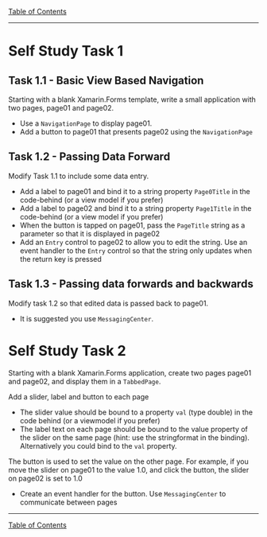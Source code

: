 [Table of Contents](README.md)

----


# Self Study Task 1

## Task 1.1 - Basic View Based Navigation
Starting with a blank Xamarin.Forms template, write a small application with two pages, page01 and page02. 

* Use a `NavigationPage` to display page01.
* Add a button to page01 that presents page02 using the `NavigationPage`


## Task 1.2 - Passing Data Forward
Modify Task 1.1 to include some data entry. 

* Add a label to page01 and bind it to a string property `Page0Title` in the code-behind (or a view model if you prefer)
* Add a label to page02 and bind it to a string property `Page1Title` in the code-behind (or a view model if you prefer)
* When the button is tapped on page01, pass the `PageTitle` string as a parameter so that it is displayed in page02
* Add an `Entry` control to page02 to allow you to edit the string. Use an event handler to the `Entry` control so that the string only updates when the return key is pressed

## Task 1.3 - Passing data forwards and backwards
Modify task 1.2 so that edited data is passed back to page01.

* It is suggested you use `MessagingCenter`.


# Self Study Task 2
Starting with a blank Xamarin.Forms application, create two pages page01 and page02, and display them in a `TabbedPage`. 

Add a slider, label and button to each page

* The slider value should be bound to a property `val` (type double) in the code behind (or a viewmodel if you prefer)
* The label text on each page should be bound to the value property of the slider on the same page (hint: use the stringformat in the binding). Alternatively you could bind to the `val` property.

The button is used to set the value on the other page. For example, if you move the slider on page01 to the value 1.0, and click the button, the slider on page02 is set to 1.0

* Create an event handler for the button. Use `MessagingCenter` to communicate between pages





----


[Table of Contents](README.md)